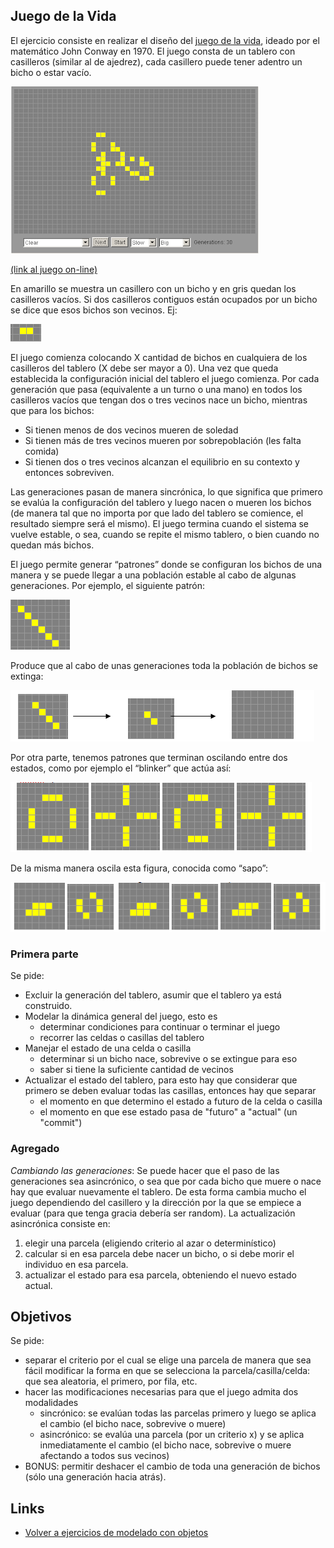 
## Juego de la Vida

El ejercicio consiste en realizar el diseño del [juego de la vida](https://en.wikipedia.org/wiki/Conway%27s_Game_of_Life), ideado por el matemático John Conway en 1970. El juego consta de un tablero con casilleros (similar al de ajedrez), cada casillero puede tener adentro un bicho o estar vacío.

![juego de la vida](/images/JuegoDeLaVida1.png)

[(link al juego on-line)](https://bitstorm.org/gameoflife/)

En amarillo se muestra un casillero con un bicho y en gris quedan los casilleros vacíos. Si dos casilleros contiguos están ocupados por un bicho se dice que esos bichos son vecinos. Ej:
 
![casillero](/images/JuegoDeLaVida2.png)

El juego comienza colocando X cantidad de bichos en cualquiera de los casilleros del tablero (X debe ser mayor a 0). Una vez que queda establecida la configuración inicial del tablero el juego comienza. Por cada generación que pasa (equivalente a un turno o una mano) en todos los casilleros vacíos que tengan dos o tres vecinos nace un bicho, mientras que para los bichos:

- Si tienen menos de dos vecinos mueren de soledad 
- Si tienen más de tres vecinos mueren por sobrepoblación (les falta comida) 
- Si tienen dos o tres vecinos alcanzan el equilibrio en su contexto y entonces sobreviven. 

Las generaciones pasan de manera sincrónica, lo que significa que primero se evalúa la configuración del tablero y luego nacen o mueren los bichos (de manera tal que no importa por que lado del tablero se comience, el resultado siempre será el mismo). El juego termina cuando el sistema se vuelve estable, o sea, cuando se repite el mismo tablero, o bien cuando no quedan más bichos.

El juego permite generar “patrones” donde se configuran los bichos de una manera y se puede llegar a una población estable al cabo de algunas generaciones. Por ejemplo, el siguiente patrón:

![patrón pobre](/images/JuegoDeLaVida3.png)

Produce que al cabo de unas generaciones toda la población de bichos se extinga:

![simulación patrón pobre](/images/JuegoDeLaVida4.png)

Por otra parte, tenemos patrones que terminan oscilando entre dos estados, como por ejemplo el “blinker” que actúa así:

![blinker](/images/JuegoDeLaVida5.png)

De la misma manera oscila esta figura, conocida como “sapo”:

![sapo](/images/JuegoDeLaVida6.png)

### Primera parte

Se pide:

- Excluir la generación del tablero, asumir que el tablero ya está construido. 
- Modelar la dinámica general del juego, esto es
  - determinar condiciones para continuar o terminar el juego
  - recorrer las celdas o casillas del tablero
- Manejar el estado de una celda o casilla
  - determinar si un bicho nace, sobrevive o se extingue para eso 
  - saber si tiene la suficiente cantidad de vecinos
- Actualizar el estado del tablero, para esto hay que considerar que primero se deben evaluar todas las casillas, entonces hay que separar
  - el momento en que determino el estado a futuro de la celda o casilla
  - el momento en que ese estado pasa de "futuro" a "actual" (un "commit")

### Agregado

_Cambiando las generaciones_: Se puede hacer que el paso de las generaciones sea asincrónico, o sea que por cada bicho que muere o nace hay que evaluar nuevamente el tablero. De esta forma cambia mucho el juego dependiendo del casillero y la dirección por la que se empiece a evaluar (para que tenga gracia debería ser random). La actualización asincrónica consiste en:

1. elegir una parcela (eligiendo criterio al azar o determinístico)
2. calcular si en esa parcela debe nacer un bicho, o si debe morir el individuo en esa parcela.
3. actualizar el estado para esa parcela, obteniendo el nuevo estado actual.

## Objetivos

Se pide:

- separar el criterio por el cual se elige una parcela de manera que sea fácil modificar la forma en que se selecciona la parcela/casilla/celda: que sea aleatoria, el primero, por fila, etc.
- hacer las modificaciones necesarias para que el juego admita dos modalidades
  - sincrónico: se evalúan todas las parcelas primero y luego se aplica el cambio (el bicho nace, sobrevive o muere)
  - asincrónico: se evalúa una parcela (por un criterio x) y se aplica inmediatamente el cambio (el bicho nace, sobrevive o muere afectando a todos sus vecinos)
- BONUS: permitir deshacer el cambio de toda una generación de bichos (sólo una generación hacia atrás).

## Links

- [Volver a ejercicios de modelado con objetos](index.md)
